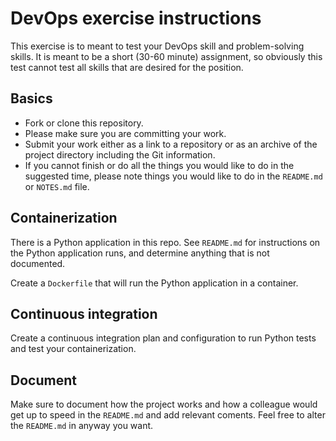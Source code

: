 # DevOps exercise instructions

This exercise is to meant to test your DevOps skill and problem-solving skills. It is meant to be a short (30-60 minute) assignment, so obviously this test cannot test all skills that are desired for the position.

## Basics

- Fork or clone this repository.
- Please make sure you are committing your work.
- Submit your work either as a link to a repository or as an archive of the project directory including the Git information.
- If you cannot finish or do all the things you would like to do in the suggested time, please note things you would like to do in the `README.md` or `NOTES.md` file.

## Containerization

There is a Python application in this repo. See `README.md` for instructions on the Python application runs, and determine anything that is not documented.

Create a `Dockerfile` that will run the Python application in a container.

## Continuous integration

Create a continuous integration plan and configuration to run Python tests and test your containerization.

## Document

Make sure to document how the project works and how a colleague would get up to speed in the `README.md` and add relevant coments. Feel free to alter the `README.md` in anyway you want.
